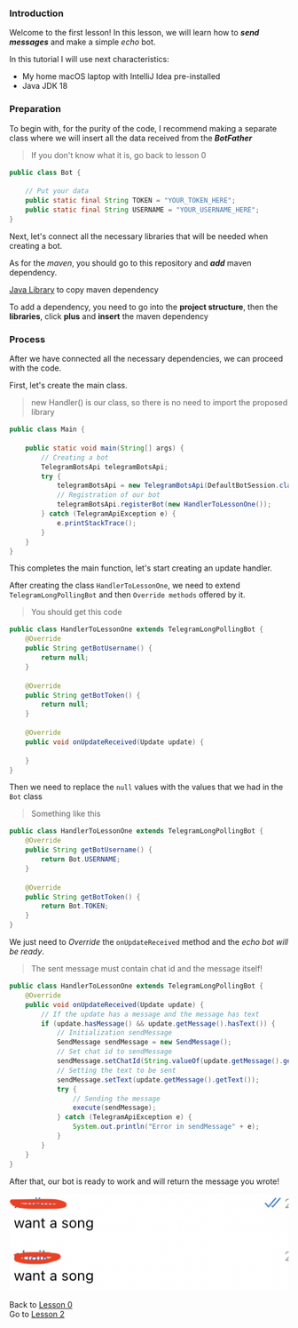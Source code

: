 ### Introduction

Welcome to the first lesson! In this lesson, we will learn how to ***send messages*** and make a simple *echo* bot.

In this tutorial I will use next characteristics:
* My home macOS laptop with IntelliJ Idea pre-installed
* Java JDK 18

### Preparation

To begin with, for the purity of the code, I recommend making a separate class where we will insert all the data received from the ***BotFather***

> If you don't know what it is, go back to lesson 0
```java
public class Bot {

    // Put your data
    public static final String TOKEN = "YOUR_TOKEN_HERE";
    public static final String USERNAME = "YOUR_USERNAME_HERE";
}
```

Next, let's connect all the necessary libraries that will be needed when creating a bot.

As for the *maven*, you should go to this repository and ***add*** maven dependency.

[Java Library](https://github.com/rubenlagus/TelegramBots) to copy maven dependency

To add a dependency, you need to go into the **project structure**, then the **libraries**, click **plus** and **insert** the maven dependency

### Process

After we have connected all the necessary dependencies, we can proceed with the code.

First, let's create the main class.

> new Handler() is our class, so there is no need to import the proposed library
```java
public class Main {

    public static void main(String[] args) {
        // Creating a bot
        TelegramBotsApi telegramBotsApi;
        try {
            telegramBotsApi = new TelegramBotsApi(DefaultBotSession.class);
            // Registration of our bot
            telegramBotsApi.registerBot(new HandlerToLessonOne());
        } catch (TelegramApiException e) {
            e.printStackTrace();
        }
    }
}
```

This completes the main function, let's start creating an update handler.

After creating the class `HandlerToLessonOne`, we need to extend `TelegramLongPollingBot` and then `Override methods` offered by it.

> You should get this code
```java
public class HandlerToLessonOne extends TelegramLongPollingBot {
    @Override
    public String getBotUsername() {
        return null;
    }

    @Override
    public String getBotToken() {
        return null;
    }

    @Override
    public void onUpdateReceived(Update update) {

    }
}
```

Then we need to replace the `null` values with the values that we had in the `Bot` class
> Something like this
```java
public class HandlerToLessonOne extends TelegramLongPollingBot {
    @Override
    public String getBotUsername() {
        return Bot.USERNAME;
    }

    @Override
    public String getBotToken() {
        return Bot.TOKEN;
    }
}
```

We just need to *Override* the `onUpdateReceived` method and the *echo bot will be ready*.

> The sent message must contain chat id and the message itself!
```java
public class HandlerToLessonOne extends TelegramLongPollingBot {
    @Override
    public void onUpdateReceived(Update update) {
        // If the update has a message and the message has text
        if (update.hasMessage() && update.getMessage().hasText()) {
            // Initialization sendMessage
            SendMessage sendMessage = new SendMessage();
            // Set chat id to sendMessage
            sendMessage.setChatId(String.valueOf(update.getMessage().getChatId()));
            // Setting the text to be sent
            sendMessage.setText(update.getMessage().getText());
            try {
                // Sending the message
                execute(sendMessage);
            } catch (TelegramApiException e) {
                System.out.println("Error in sendMessage" + e);
            }
        }
    }
}
```
After that, our bot is ready to work and will return the message you wrote!

![Show Work](images/lesson1/showWork.png)

Back to [Lesson 0](creatingBot.md)  
Go to [Lesson 2](markups.md)